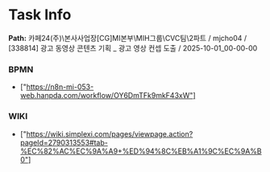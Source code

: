 # Task Info

**Path:** 카페24(주)\본사사업장\[CG]MI본부\MIH그룹\CVC팀\2파트 / mjcho04 / [338814] 광고 동영상 콘텐츠 기획 _ 광고 영상 컨셉 도출 / 2025-10-01_00-00-00

### BPMN
- ["https://n8n-mi-053-web.hanpda.com/workflow/OY6DmTFk9mkF43xW"]

### WIKI
- ["https://wiki.simplexi.com/pages/viewpage.action?pageId=2790313553#tab-%EC%82%AC%EC%9A%A9+%ED%94%8C%EB%A1%9C%EC%9A%B0"]

